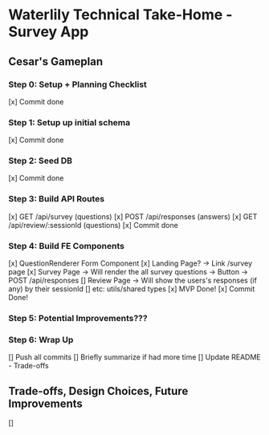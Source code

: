 # Waterlily Technical Take-Home - Survey App

## Cesar's Gameplan

### Step 0: Setup + Planning Checklist
[x] Commit done

### Step 1: Setup up initial schema
[x] Commit done

### Step 2: Seed DB
[x] Commit done

### Step 3: Build API Routes
[x] GET /api/survey (questions)
[x] POST /api/responses (answers)
[x] GET /api/review/:sessionId (questions)
[x] Commit done

### Step 4: Build FE Components
[x] QuestionRenderer Form Component
[x] Landing Page? -> Link /survey page
[x] Survey Page -> Will render the all survey questions -> Button -> POST /api/responses
[] Review Page -> Will show the users's responses (if any) by their sessionId
[] etc: utils/shared types
[x] MVP Done!
[x] Commit Done!

### Step 5: Potential Improvements???

### Step 6: Wrap Up
[] Push all commits
[] Briefly summarize if had more time
[] Update README - Trade-offs

## Trade-offs, Design Choices, Future Improvements
[]
